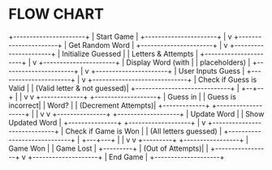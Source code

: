 # FLOW CHART

   +----------------------+
   |   Start Game         |
   +----------------------+
            |
            v
   +----------------------+
   |  Get Random Word     |
   +----------------------+
            |
            v
   +----------------------+
   | Initialize Guessed   |
   | Letters & Attempts   |
   +----------------------+
            |
            v
   +----------------------+
   |  Display Word (with  |
   |  placeholders)       |
   +----------------------+
            |
            v
   +----------------------+
   |  User Inputs Guess   |
   +----------------------+
            |
            v
   +-----------------------------+
   |  Check if Guess is Valid    |
   | (Valid letter & not guessed)|
   +-----------------------------+
            |
         +--+--+
         |     |
         v     v
  +-------------+     +-------------------+
  |  Guess in   |     | Guess is incorrect|
  |  Word?      |     | (Decrement Attempts)|
  +-------------+     +-------------------+
         |                  |
         v                  v
  +---------------+      +-------------------+
  | Update Word   |      | Show Updated Word |
  +---------------+      +-------------------+
         |
         v
  +-----------------------------+
  | Check if Game is Won        |
  | (All letters guessed)       |
  +-----------------------------+
         |
     +---+---+
     |       |
     v       v
   +---------+      +-----------------+
   | Game Won |      |  Game Lost     |
   +---------+      |  (Out of Attempts)|
         |           +-----------------+
         v
   +--------------------+
   |   End Game         |
   +--------------------+

